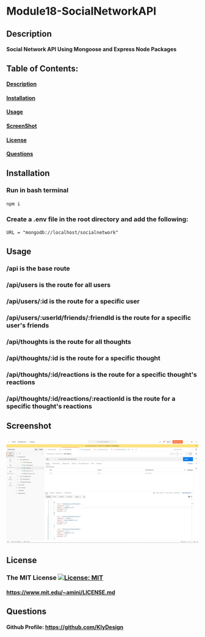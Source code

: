 # **Module18-SocialNetworkAPI**

## Description
####  Social Network API Using Mongoose and Express Node Packages 


## Table of Contents: 
#### [Description](#description)
#### [Installation](#installation)
#### [Usage](#usage)
#### [ScreenShot](#screenshot)
#### [License](#license)
#### [Questions](#questions)

## Installation
### Run in bash terminal
```
npm i
```
### Create a .env file in the root directory and add the following:
```
URL = "mongodb://localhost/socialnetwork"
```

## Usage

### /api is the base route
### /api/users is the route for all users
### /api/users/:id is the route for a specific user
### /api/users/:userId/friends/:friendId is the route for a specific user's friends
### /api/thoughts is the route for all thoughts
### /api/thoughts/:id is the route for a specific thought
### /api/thoughts/:id/reactions is the route for a specific thought's reactions
### /api/thoughts/:id/reactions/:reactionId is the route for a specific thought's reactions

## Screenshot
### ![Alt text](./assets/img/GETALLUSER.jpg "Optional Title")

## License
### The MIT License  [![License: MIT](https://img.shields.io/badge/License-MIT-blue.svg)](https://opensource.org/licenses/MIT) 
#### https://www.mit.edu/~amini/LICENSE.md


## Questions
#### Github Profile: https://github.com/KlyDesign

